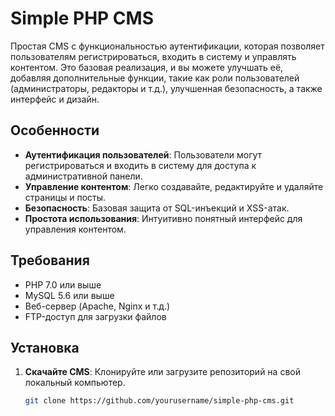 # Simple PHP CMS

Простая CMS с функциональностью аутентификации, которая позволяет пользователям регистрироваться, входить в систему и управлять контентом. Это базовая реализация, и вы можете улучшать её, добавляя дополнительные функции, такие как роли пользователей (администраторы, редакторы и т.д.), улучшенная безопасность, а также интерфейс и дизайн.

## Особенности

- **Аутентификация пользователей**: Пользователи могут регистрироваться и входить в систему для доступа к административной панели.
- **Управление контентом**: Легко создавайте, редактируйте и удаляйте страницы и посты.
- **Безопасность**: Базовая защита от SQL-инъекций и XSS-атак.
- **Простота использования**: Интуитивно понятный интерфейс для управления контентом.

## Требования

- PHP 7.0 или выше
- MySQL 5.6 или выше
- Веб-сервер (Apache, Nginx и т.д.)
- FTP-доступ для загрузки файлов

## Установка

1. **Скачайте CMS**: Клонируйте или загрузите репозиторий на свой локальный компьютер.

   ```bash
   git clone https://github.com/yourusername/simple-php-cms.git